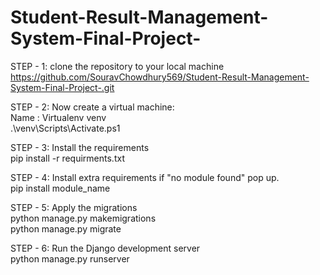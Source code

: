 # Student-Result-Management-System-Final-Project-

STEP - 1: clone the repository to your local machine  
https://github.com/SouravChowdhury569/Student-Result-Management-System-Final-Project-.git

STEP - 2: Now create a virtual machine:  
Name : Virtualenv venv  
.\venv\Scripts\Activate.ps1

STEP - 3: Install the requirements  
pip install -r requirments.txt

STEP - 4: Install extra requirements if "no module found" pop up.  
pip install module_name

STEP - 5: Apply the migrations  
python manage.py makemigrations  
python manage.py migrate

STEP - 6: Run the Django development server  
python manage.py runserver
